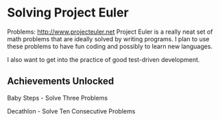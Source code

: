 # Solving Project Euler

Problems: http://www.projecteuler.net
Project Euler is a really neat set of math problems that are ideally solved by writing programs. I plan to use these problems to have fun coding and possibly to learn new languages.

I also want to get into the practice of good test-driven development.

## Achievements Unlocked
Baby Steps - Solve Three Problems

Decathlon - Solve Ten Consecutive Problems
